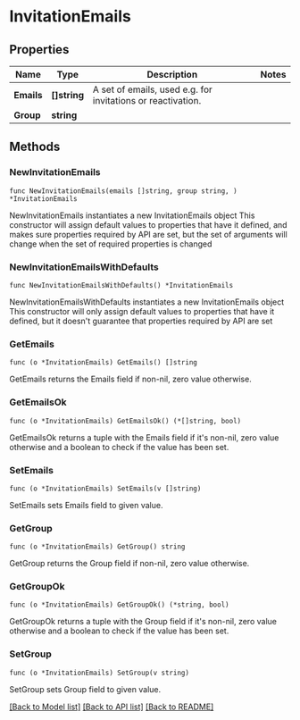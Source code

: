 # InvitationEmails

## Properties

Name | Type | Description | Notes
------------ | ------------- | ------------- | -------------
**Emails** | **[]string** | A set of emails, used e.g. for invitations or reactivation. | 
**Group** | **string** |  | 

## Methods

### NewInvitationEmails

`func NewInvitationEmails(emails []string, group string, ) *InvitationEmails`

NewInvitationEmails instantiates a new InvitationEmails object
This constructor will assign default values to properties that have it defined,
and makes sure properties required by API are set, but the set of arguments
will change when the set of required properties is changed

### NewInvitationEmailsWithDefaults

`func NewInvitationEmailsWithDefaults() *InvitationEmails`

NewInvitationEmailsWithDefaults instantiates a new InvitationEmails object
This constructor will only assign default values to properties that have it defined,
but it doesn't guarantee that properties required by API are set

### GetEmails

`func (o *InvitationEmails) GetEmails() []string`

GetEmails returns the Emails field if non-nil, zero value otherwise.

### GetEmailsOk

`func (o *InvitationEmails) GetEmailsOk() (*[]string, bool)`

GetEmailsOk returns a tuple with the Emails field if it's non-nil, zero value otherwise
and a boolean to check if the value has been set.

### SetEmails

`func (o *InvitationEmails) SetEmails(v []string)`

SetEmails sets Emails field to given value.


### GetGroup

`func (o *InvitationEmails) GetGroup() string`

GetGroup returns the Group field if non-nil, zero value otherwise.

### GetGroupOk

`func (o *InvitationEmails) GetGroupOk() (*string, bool)`

GetGroupOk returns a tuple with the Group field if it's non-nil, zero value otherwise
and a boolean to check if the value has been set.

### SetGroup

`func (o *InvitationEmails) SetGroup(v string)`

SetGroup sets Group field to given value.



[[Back to Model list]](../README.md#documentation-for-models) [[Back to API list]](../README.md#documentation-for-api-endpoints) [[Back to README]](../README.md)


